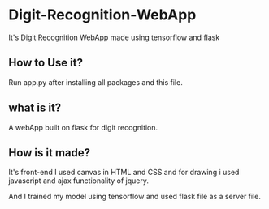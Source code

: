 # Digit-Recognition-WebApp
It's Digit Recognition WebApp made using tensorflow and flask


## How to Use it?

Run app.py after installing all packages and this file.

## what is it?

A webApp built on flask for digit recognition.

## How is it made?

It's front-end I used canvas in HTML and CSS and for drawing i used javascript and ajax functionality of jquery. 

And I trained my model using tensorflow and used flask file as a server file.
